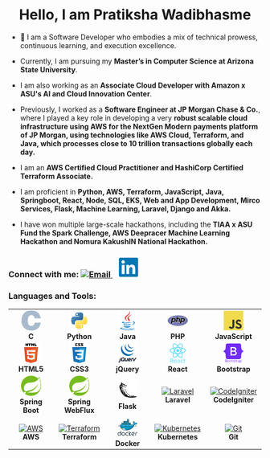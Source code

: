<h1 align="center">Hello, I am Pratiksha Wadibhasme</h1>

- 👋 I am a Software Developer who embodies a mix of technical prowess, continuous learning, and execution excellence.

- Currently, I am pursuing my **Master’s in Computer Science at Arizona State University**.  

- I am also working as an **Associate Cloud Developer with Amazon x ASU's AI and Cloud Innovation Center**.

- Previously, I worked as a **Software Engineer at JP Morgan Chase & Co.**, where I played a key role in developing a very **robust scalable cloud infrastructure using AWS for the NextGen Modern payments platform of JP Morgan, using technologies like AWS Cloud, Terraform, and Java, which processes close to 10 trillion transactions globally each day.**

- I am an **AWS Certified Cloud Practitioner and HashiCorp Certified Terraform Associate.**

- I am proficient in **Python, AWS, Terraform, JavaScript, Java, Springboot, React, Node, SQL, EKS, Web and App Development, Mirco Services, Flask, Machine Learning, Laravel, Django and Akka.**

- I have won multiple large-scale hackathons, including the **TIAA x ASU Fund the Spark Challenge, AWS Deepracer Machine Learning Hackathon and Nomura KakushIN National Hackathon.**

<h3 align="left">Connect with me:
  <a href="mailto:pratikshawadibhasme@gmail.com" target="_blank">
    <img src="https://www.vectorlogo.zone/logos/gmail/gmail-icon.svg" alt="Email" width="40" height="40"/>
  </a>
  &nbsp;&nbsp;
  <a href="https://www.linkedin.com/in/pratikshawadibhasme/" target="_blank">
    <img src="https://raw.githubusercontent.com/devicons/devicon/master/icons/linkedin/linkedin-original.svg" alt="LinkedIn" width="40" height="40"/>
  </a>
</h3>
<h3 align="left">Languages and Tools:</h3>
<table>
  <!-- Programming Languages -->
  <tr>
    <td align="center" width="140">
      <a href="https://www.cprogramming.com/" target="_blank">
        <img src="https://raw.githubusercontent.com/devicons/devicon/master/icons/c/c-original.svg" alt="C" width="40" height="40"/>
      </a>
      <br/><b>C</b>
    </td>
    <td align="center" width="140">
      <a href="https://www.python.org" target="_blank">
        <img src="https://raw.githubusercontent.com/devicons/devicon/master/icons/python/python-original.svg" alt="Python" width="40" height="40"/>
      </a>
      <br/><b>Python</b>
    </td>
    <td align="center" width="140">
      <a href="https://www.java.com" target="_blank">
        <img src="https://raw.githubusercontent.com/devicons/devicon/master/icons/java/java-original.svg" alt="Java" width="40" height="40"/>
      </a>
      <br/><b>Java</b>
    </td>
    <td align="center" width="140">
      <a href="https://www.php.net/" target="_blank">
        <img src="https://raw.githubusercontent.com/devicons/devicon/master/icons/php/php-original.svg" alt="PHP" width="40" height="40"/>
      </a>
      <br/><b>PHP</b>
    </td>
    <td align="center" width="140">
      <a href="https://developer.mozilla.org/en-US/docs/Web/JavaScript" target="_blank">
        <img src="https://raw.githubusercontent.com/devicons/devicon/master/icons/javascript/javascript-original.svg" alt="JavaScript" width="40" height="40"/>
      </a>
      <br/><b>JavaScript</b>
    </td>
  </tr>

  <!-- Web Development -->
  <tr>
    <td align="center" width="140">
      <a href="https://www.w3.org/html/" target="_blank">
        <img src="https://raw.githubusercontent.com/devicons/devicon/master/icons/html5/html5-original-wordmark.svg" alt="HTML5" width="40" height="40"/>
      </a>
      <br/><b>HTML5</b>
    </td>
    <td align="center" width="140">
      <a href="https://www.w3schools.com/css/" target="_blank">
        <img src="https://raw.githubusercontent.com/devicons/devicon/master/icons/css3/css3-original-wordmark.svg" alt="CSS3" width="40" height="40"/>
      </a>
      <br/><b>CSS3</b>
    </td>
    <td align="center" width="140">
      <a href="https://jquery.com/" target="_blank">
        <img src="https://raw.githubusercontent.com/devicons/devicon/master/icons/jquery/jquery-original-wordmark.svg" alt="jQuery" width="40" height="40"/>
      </a>
      <br/><b>jQuery</b>
    </td>
    <td align="center" width="140">
      <a href="https://react.dev/" target="_blank">
        <img src="https://raw.githubusercontent.com/devicons/devicon/master/icons/react/react-original-wordmark.svg" alt="React" width="40" height="40"/>
      </a>
      <br/><b>React</b>
    </td>
    <td align="center" width="140">
      <a href="https://getbootstrap.com/" target="_blank">
        <img src="https://raw.githubusercontent.com/devicons/devicon/master/icons/bootstrap/bootstrap-plain-wordmark.svg" alt="Bootstrap" width="40" height="40"/>
      </a>
      <br/><b>Bootstrap</b>
    </td>
  </tr>

  <!-- Frameworks -->
  <tr>
    <td align="center" width="140">
      <a href="https://spring.io/projects/spring-boot" target="_blank">
        <img src="https://raw.githubusercontent.com/devicons/devicon/master/icons/spring/spring-original.svg" alt="Spring Boot" width="40" height="40"/>
      </a>
      <br/><b>Spring Boot</b>
    </td>
    <td align="center" width="140">
      <a href="https://spring.io/projects/spring-webflux" target="_blank">
        <img src="https://raw.githubusercontent.com/devicons/devicon/master/icons/spring/spring-original.svg" alt="Spring WebFlux" width="40" height="40"/>
      </a>
      <br/><b>Spring WebFlux</b>
    </td>
    <td align="center" width="140">
      <a href="https://flask.palletsprojects.com/" target="_blank">
        <img src="https://raw.githubusercontent.com/devicons/devicon/master/icons/flask/flask-original.svg" alt="Flask" width="40" height="40"/>
      </a>
      <br/><b>Flask</b>
    </td>
    <td align="center" width="140">
      <a href="https://laravel.com/" target="_blank">
        <img src="https://cdn.worldvectorlogo.com/logos/laravel-2.svg" alt="Laravel" width="40" height="40"/>
      </a>
      <br/><b>Laravel</b>
    </td>
    <td align="center" width="140">
      <a href="https://codeigniter.com/" target="_blank">
        <img src="https://cdn.worldvectorlogo.com/logos/codeigniter.svg" alt="CodeIgniter" width="40" height="40"/>
      </a>
      <br/><b>CodeIgniter</b>
    </td>
  </tr>

  <!-- Cloud and DevOps -->
  <tr>
    <td align="center" width="140">
      <a href="https://aws.amazon.com/" target="_blank">
        <img src="https://www.vectorlogo.zone/logos/amazon_aws/amazon_aws-icon.svg" alt="AWS" width="40" height="40"/>
      </a>
      <br/><b>AWS</b>
    </td>
    <td align="center" width="140">
      <a href="https://www.terraform.io/" target="_blank">
        <img src="https://www.vectorlogo.zone/logos/terraformio/terraformio-icon.svg" alt="Terraform" width="40" height="40"/>
      </a>
      <br/><b>Terraform</b>
    </td>
    <td align="center" width="140">
      <a href="https://www.docker.com/" target="_blank">
        <img src="https://raw.githubusercontent.com/devicons/devicon/master/icons/docker/docker-original-wordmark.svg" alt="Docker" width="40" height="40"/>
      </a>
      <br/><b>Docker</b>
    </td>
    <td align="center" width="140">
      <a href="https://kubernetes.io/" target="_blank">
        <img src="https://www.vectorlogo.zone/logos/kubernetes/kubernetes-icon.svg" alt="Kubernetes" width="40" height="40"/>
      </a>
      <br/><b>Kubernetes</b>
    </td>
    <td align="center" width="140">
      <a href="https://git-scm.com/" target="_blank">
        <img src="https://www.vectorlogo.zone/logos/git-scm/git-scm-icon.svg" alt="Git" width="40" height="40"/>
      </a>
      <br/><b>Git</b>
    </td>
  </tr>
</table>

</p>
